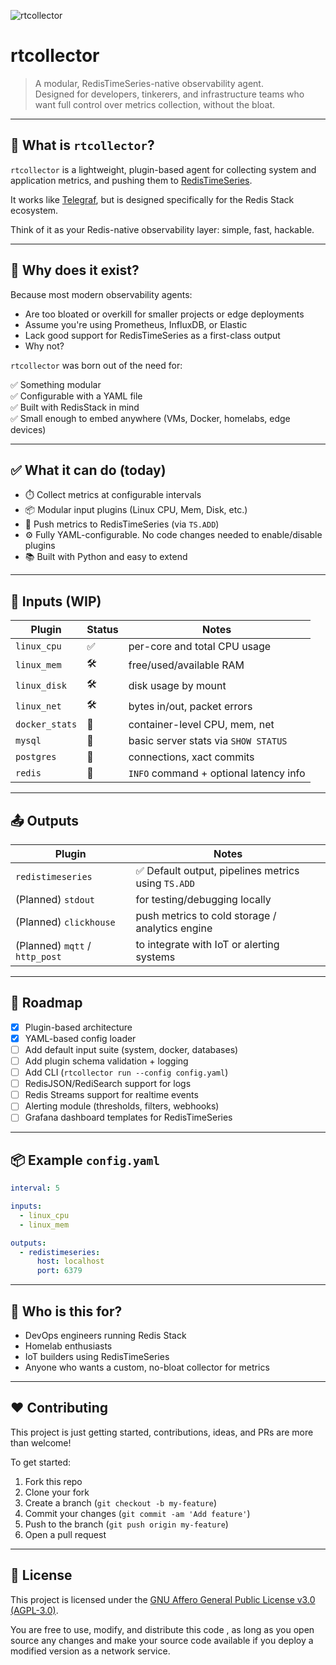 ![rtcollector](https://github.com/user-attachments/assets/ff1ffbd4-4df1-4fd1-a540-5065d4a552f3)


# rtcollector

> A modular, RedisTimeSeries-native observability agent.  
> Designed for developers, tinkerers, and infrastructure teams who want full control over metrics collection, without the bloat.

---

## 🧠 What is `rtcollector`?

`rtcollector` is a lightweight, plugin-based agent for collecting system and application metrics, and pushing them to [RedisTimeSeries](https://redis.io/timeseries/).

It works like [Telegraf](https://www.influxdata.com/time-series-platform/telegraf/), but is designed specifically for the Redis Stack ecosystem.

Think of it as your Redis-native observability layer: simple, fast, hackable.

---

## 🤔 Why does it exist?

Because most modern observability agents:
- Are too bloated or overkill for smaller projects or edge deployments
- Assume you're using Prometheus, InfluxDB, or Elastic
- Lack good support for RedisTimeSeries as a first-class output
- Why not?

`rtcollector` was born out of the need for:

✅ Something modular  
✅ Configurable with a YAML file  
✅ Built with RedisStack in mind  
✅ Small enough to embed anywhere (VMs, Docker, homelabs, edge devices)

---

## ✅ What it can do (today)

- ⏱️ Collect metrics at configurable intervals
- 📦 Modular input plugins (Linux CPU, Mem, Disk, etc.)
- 🚀 Push metrics to RedisTimeSeries (via `TS.ADD`)
- ⚙️ Fully YAML-configurable. No code changes needed to enable/disable plugins
- 📚 Built with Python and easy to extend

---

## 🔌 Inputs (WIP)

| Plugin        | Status  | Notes |
|---------------|---------|-------|
| `linux_cpu`   | ✅      | per-core and total CPU usage  
| `linux_mem`   | 🛠️      | free/used/available RAM  
| `linux_disk`  | 🛠️      | disk usage by mount  
| `linux_net`   | 🛠️      | bytes in/out, packet errors  
| `docker_stats`| 🧪      | container-level CPU, mem, net  
| `mysql`       | 🧪      | basic server stats via `SHOW STATUS`  
| `postgres`    | 🧪      | connections, xact commits  
| `redis`       | 🧪      | `INFO` command + optional latency info  

---

## 📤 Outputs

| Plugin            | Notes |
|-------------------|-------|
| `redistimeseries` | ✅ Default output, pipelines metrics using `TS.ADD` |
| (Planned) `stdout`| for testing/debugging locally |
| (Planned) `clickhouse` | push metrics to cold storage / analytics engine |
| (Planned) `mqtt` / `http_post` | to integrate with IoT or alerting systems |

---

## 🚀 Roadmap

- [x] Plugin-based architecture
- [x] YAML-based config loader
- [ ] Add default input suite (system, docker, databases)
- [ ] Add plugin schema validation + logging
- [ ] Add CLI (`rtcollector run --config config.yaml`)
- [ ] RedisJSON/RediSearch support for logs
- [ ] Redis Streams support for realtime events
- [ ] Alerting module (thresholds, filters, webhooks)
- [ ] Grafana dashboard templates for RedisTimeSeries

---

## 📦 Example `config.yaml`

```yaml
interval: 5

inputs:
  - linux_cpu
  - linux_mem

outputs:
  - redistimeseries:
      host: localhost
      port: 6379
```
---

## 👥 Who is this for?

- DevOps engineers running Redis Stack
- Homelab enthusiasts
- IoT builders using RedisTimeSeries
- Anyone who wants a custom, no-bloat collector for metrics

---

## ❤️ Contributing

This project is just getting started, contributions, ideas, and PRs are more than welcome!

To get started:

1. Fork this repo
2. Clone your fork
3. Create a branch (`git checkout -b my-feature`)
4. Commit your changes (`git commit -am 'Add feature'`)
5. Push to the branch (`git push origin my-feature`)
6. Open a pull request

---

## 📜 License

This project is licensed under the [GNU Affero General Public License v3.0 (AGPL-3.0)](https://www.gnu.org/licenses/agpl-3.0.html).

You are free to use, modify, and distribute this code , as long as you open source any changes and make your source code available if you deploy a modified version as a network service.
